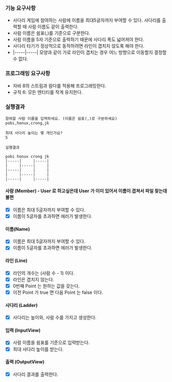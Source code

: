 ### 기능 요구사항
- 사다리 게임에 참여하는 사람에 이름을 최대5글자까지 부여할 수 있다. 사다리를 출력할 때 사람 이름도 같이 출력한다.  
- 사람 이름은 쉼표(,)를 기준으로 구분한다.  
- 사람 이름을 5자 기준으로 출력하기 때문에 사다리 폭도 넓어져야 한다.  
- 사다리 타기가 정상적으로 동작하려면 라인이 겹치지 않도록 해야 한다.  
- |-----|-----| 모양과 같이 가로 라인이 겹치는 경우 어느 방향으로 이동할지 결정할 수 없다.  

### 프로그래밍 요구사항  
- 자바 8의 스트림과 람다를 적용해 프로그래밍한다.  
- 규칙 6: 모든 엔티티를 작게 유지한다.

### 실행결과 
```text
참여할 사람 이름을 입력하세요. (이름은 쉼표(,)로 구분하세요)
pobi,honux,crong,jk

최대 사다리 높이는 몇 개인가요?
5

실행결과

pobi honux crong jk
|-----|     |-----|
|     |-----|     |
|-----|     |     |
|     |-----|     |
|-----|     |-----|
```


#### 사람 (Member) - User 로 하고싶은데 User 가 이미 있어서 이름이 겹쳐서 파일 찾는데 불편   
- [x] 이름은 최대 5글자까지 부여할 수 있다.
- [x] 이름이 5글자를 초과하면 에러가 발생한다.

#### 이름(Name)
- [x] 이름은 최대 5글자까지 부여할 수 있다.
- [x] 이름이 5글자를 초과하면 에러가 발생한다.

#### 라인 (Line)
- [x] 라인의 개수는 (사람 수 - 1) 이다.  
- [x] 라인은 겹치지 않는다.
- [x] 0번째 Point 는 원하는 값을 갖는다.
- [x] 이전 Point 가 true 면 다음 Point 는 false 이다. 

#### 사다리 (Ladder)
- [x] 사다리는 높이와, 사람 수를 가지고 생성한다.

#### 입력 (InputView)
- [x] 사람 이름을 쉼표를 기준으로 입력받는다.
- [x] 최대 사다리 높이를 받는다.

#### 출력 (OutputView)
- [x] 사다리 결과를 출력한다.

